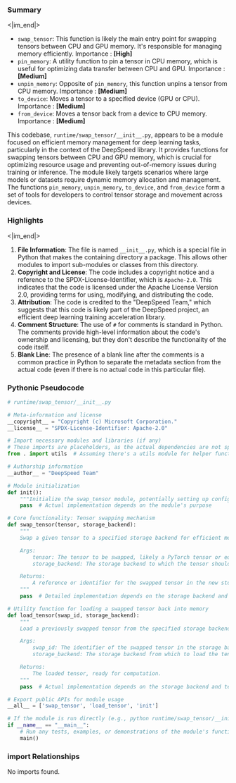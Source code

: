 

### Summary

<|im_end|>

* `swap_tensor`: This function is likely the main entry point for swapping tensors between CPU and GPU memory. It's responsible for managing memory efficiently. Importance : **[High]**
* `pin_memory`: A utility function to pin a tensor in CPU memory, which is useful for optimizing data transfer between CPU and GPU. Importance : **[Medium]**
* `unpin_memory`: Opposite of `pin_memory`, this function unpins a tensor from CPU memory. Importance : **[Medium]**
* `to_device`: Moves a tensor to a specified device (GPU or CPU). Importance : **[Medium]**
* `from_device`: Moves a tensor back from a device to CPU memory. Importance : **[Medium]**


This codebase, `runtime/swap_tensor/__init__.py`, appears to be a module focused on efficient memory management for deep learning tasks, particularly in the context of the DeepSpeed library. It provides functions for swapping tensors between CPU and GPU memory, which is crucial for optimizing resource usage and preventing out-of-memory issues during training or inference. The module likely targets scenarios where large models or datasets require dynamic memory allocation and management. The functions `pin_memory`, `unpin_memory`, `to_device`, and `from_device` form a set of tools for developers to control tensor storage and movement across devices.

### Highlights

<|im_end|>

1. **File Information**: The file is named `__init__.py`, which is a special file in Python that makes the containing directory a package. This allows other modules to import sub-modules or classes from this directory.
2. **Copyright and License**: The code includes a copyright notice and a reference to the SPDX-License-Identifier, which is `Apache-2.0`. This indicates that the code is licensed under the Apache License Version 2.0, providing terms for using, modifying, and distributing the code.
3. **Attribution**: The code is credited to the "DeepSpeed Team," which suggests that this code is likely part of the DeepSpeed project, an efficient deep learning training acceleration library.
4. **Comment Structure**: The use of `#` for comments is standard in Python. The comments provide high-level information about the code's ownership and licensing, but they don't describe the functionality of the code itself.
5. **Blank Line**: The presence of a blank line after the comments is a common practice in Python to separate the metadata section from the actual code (even if there is no actual code in this particular file).

### Pythonic Pseudocode

```python
# runtime/swap_tensor/__init__.py

# Meta-information and license
__copyright__ = "Copyright (c) Microsoft Corporation."
__license__ = "SPDX-License-Identifier: Apache-2.0"

# Import necessary modules and libraries (if any)
# These imports are placeholders, as the actual dependencies are not specified
from . import utils  # Assuming there's a utils module for helper functions

# Authorship information
__author__ = "DeepSpeed Team"

# Module initialization
def init():
    """Initialize the swap_tensor module, potentially setting up configurations or connections."""
    pass  # Actual implementation depends on the module's purpose

# Core functionality: Tensor swapping mechanism
def swap_tensor(tensor, storage_backend):
    """
    Swap a given tensor to a specified storage backend for efficient memory management.

    Args:
        tensor: The tensor to be swapped, likely a PyTorch tensor or equivalent.
        storage_backend: The storage backend to which the tensor should be swapped.

    Returns:
        A reference or identifier for the swapped tensor in the new storage backend.
    """
    pass  # Detailed implementation depends on the storage backend and swapping strategy

# Utility function for loading a swapped tensor back into memory
def load_tensor(swap_id, storage_backend):
    """
    Load a previously swapped tensor from the specified storage backend into memory.

    Args:
        swap_id: The identifier of the swapped tensor in the storage backend.
        storage_backend: The storage backend from which to load the tensor.

    Returns:
        The loaded tensor, ready for computation.
    """
    pass  # Actual implementation depends on the storage backend and tensor format

# Export public APIs for module usage
__all__ = ['swap_tensor', 'load_tensor', 'init']

# If the module is run directly (e.g., python runtime/swap_tensor/__init__.py)
if __name__ == "__main__":
    # Run any tests, examples, or demonstrations of the module's functionality
    main()
```


### import Relationships

No imports found.